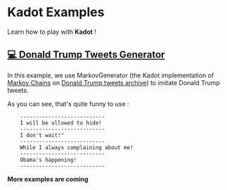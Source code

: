 # Kadot Examples

Learn how to play with **Kadot** !

## [💻 Donald Trump Tweets Generator](https://github.com/the-new-sky/Kadot/blob/master/examples/trump_generator.py)
In this example, we use MarkovGenerator (the Kadot implementation of [Markov Chains](https://en.wikipedia.org/wiki/Markov_chain) on [Donald Trump tweets archive](https://github.com/bpb27/trump-tweet-archive)) to imitate Donald Trump tweets.

As you can see, that's quite funny to use :

```
    ---------------------------
    I will be allowed to hide!
    ---------------------------
    I don't wait!"
    ---------------------------
    While I always complaining about me!
    ---------------------------
    Obama's happening!
    ---------------------------
```

**More examples are coming**
